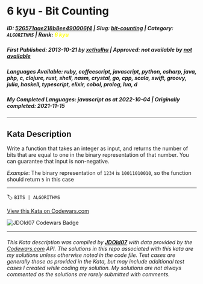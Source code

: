 # 6 kyu - Bit Counting

##### **ID**: [526571aae218b8ee490006f4](https://www.codewars.com/kata/526571aae218b8ee490006f4) | **Slug**: [bit-counting](https://www.codewars.com/kata/526571aae218b8ee490006f4) | **Category**: `ALGORITHMS` | **Rank**: <span style="color:yellow">6 kyu</span>

##### **First Published**: 2013-10-21 ***by*** [xcthulhu](https://www.codewars.com/users/xcthulhu) | **Approved**: *not available* ***by*** [*not available*](*https://www.codewars.com*)

##### **Languages Available**: ruby, coffeescript, javascript, python, csharp, java, php, c, clojure, rust, shell, nasm, crystal, go, cpp, scala, swift, groovy, julia, haskell, typescript, elixir, cobol, prolog, lua, d

##### **My Completed Languages**: javascript ***as at*** 2022-10-04 | **Originally completed**: 2021-11-15

---

## Kata Description


Write a function that takes an integer as input, and returns the number of bits that are equal to one in the binary representation of that number. You can guarantee that input is non-negative.



*Example*: The binary representation of `1234` is `10011010010`, so the function should return `5` in this case



---


🏷 `BITS | ALGORITHMS`


[View this Kata on Codewars.com](https://www.codewars.com/kata/526571aae218b8ee490006f4)

![](https://www.codewars.com/users/jdold07/badges/large "JDOld07 Codewars Badge")

---

###### *This Kata description was compiled by [**JDOld07**](https://tpstech.dev) with data provided by the [Codewars.com](https://www.codewars.com) API.  The solutions in this repo associated with this kata are my solutions unless otherwise noted in the code file.  Test cases are generally those as provided in the Kata, but may include additional test cases I created while coding my solution.  My solutions are not always commented as the solutions are rarely submitted with comments.*
